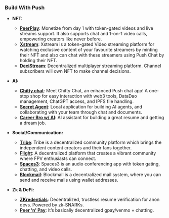 ### Build With Push

* **NFT:**

  * **[PeerPlay](https://ethglobal.com/showcase/peerplay-jqwpa)**: Monetize from day 1 with token-gated videos and live streams support. It also supports chat and 1-on-1 video calls, empowering creators like never before.
  * **[Xstream](https://ethglobal.com/showcase/xstream-c4bxm)**: Xstream is a token-gated Video streaming platform for watching exclusive content of your favourite streamers by minting their NFT and also can chat with these streamers using Push Chat by holding their NFT.
  * **[DeciStream](https://ethglobal.com/showcase/decistream-f0qaf)**: Decentralized multiplayer streaming platform. Channel subscribers will own NFT to make channel decisions.

* **AI:**

  * **[Chitty chat](https://ethglobal.com/showcase/chitty-chat-6x1ip)**: Meet Chitty Chat, an enhanced Push chat app! A one-stop shop for easy interaction with web3 tools, DataDao management, ChatGPT access, and IPFS file handling.
  * **[Secret Agent](https://ethglobal.com/showcase/secret-agent-h7cfs)**: Local application for building AI agents, and collaborating with your team through chat and documents.
  * **[Career Bro w/ AI](https://ethglobal.com/showcase/career-bro-w-ai-tdg95)**: AI assistant for building a great resume and getting a dream job.

* **Social/Communication:**

  * **[Tribe](https://ethglobal.com/showcase/tribe-a-decentralized-community-platform-mjj4z)**: Tribe is a decentralized community platform which brings the independent content creators and their fans together.
  * **[Flight](https://ethglobal.com/showcase/flight-4b08a)**: A decentralized platform that creates a vibrant community where FPV enthusiasts can connect.
  * **[Spaces3](https://ethglobal.com/showcase/spaces3-p2r17)**: Spaces3 is an audio conferencing app with token gating, chatting, and video calls.
  * **[Blockmail](https://ethglobal.com/showcase/blockmail-n4nym)**: Blockmail is a decentralized mail system, where you can send and receive mails using wallet addresses.

* **Zk & DeFi:**

  * **[ZKredentials](https://ethglobal.com/showcase/zkredentials-costv)**: Decentralized, trustless resume verification for anon devs. Powered by zk-SNARKs.
  * **[Peer 'n' Pay](https://ethglobal.com/showcase/peer-n-pay-hc2hz)**: It’s basically decentralized gpay/venmo + chatting.

